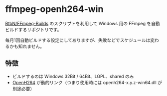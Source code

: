 # ffmpeg-openh264-win

[BtbN/FFmpeg-Builds](https://github.com/BtbN/FFmpeg-Builds) のスクリプトを利用して Windows 用の FFmpeg を自動ビルドするリポジトリです。

毎月1回自動ビルドする設定にしてありますが、失敗などでスケジュールは変わるかも知れません。

## 特徴

- ビルドするのは Windows 32Bit / 64Bit、LGPL、shared のみ
- [OpenH264](https://github.com/cisco/openh264) が動的リンク（つまり使用時には openh264-x.y.z-win64.dll が別途必要）
